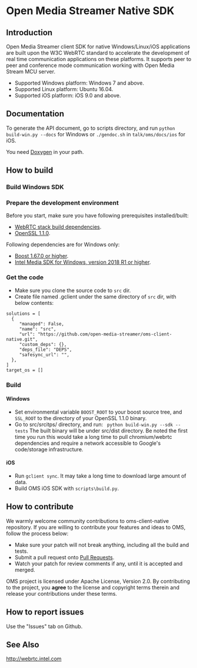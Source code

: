 # Open Media Streamer Native SDK

## Introduction
Open Media Streamer client SDK for native Windows/Linux/iOS applications are built upon the W3C WebRTC standard to accelerate the development of real time communication applications on these platforms. It supports peer to peer and conference mode communication working with Open Media Stream MCU server.

- Supported Windows platform: Windows 7 and above.
- Supported Linux platform: Ubuntu 16.04.
- Supported iOS platform: iOS 9.0 and above.

## Documentation
To generate the API document, go to scripts directory, and run `python build-win.py --docs` for Windows or `./gendoc.sh` in `talk/oms/docs/ios` for iOS.

You need [Doxygen](http://www.doxygen.nl/) in your path.

## How to build

### Build Windows SDK

### Prepare the development environment
Before you start, make sure you have following prerequisites installed/built:

- [WebRTC stack build dependencies](https://webrtc.org/native-code/development/prerequisite-sw/).
- [OpenSSL 1.1.0](https://www.openssl.org/source/).

Following dependencies are for Windows only:

- [Boost 1.67.0 or higher](https://www.boost.org/users/download/).
- [Intel Media SDK for Windows, version 2018 R1 or higher](https://software.intel.com/en-us/media-sdk/choose-download/client).

### Get the code
- Make sure you clone the source code to `src` dir.
- Create file named .gclient under the same directory of `src` dir, with below contents:

```
solutions = [ 
  {  
     "managed": False,  
     "name": "src",  
     "url": "https://github.com/open-media-streamer/oms-client-native.git",  
     "custom_deps": {},  
     "deps_file": "DEPS",  
     "safesync_url": "",  
  },  
]  
target_os = []  
```

### Build
#### Windows
- Set environmental variable ````BOOST_ROOT```` to your boost source tree, and ````SSL_ROOT```` to the directory of your OpenSSL 1.1.0 binary.
- Go to src/srcitps/ directory, and run: ```` python build-win.py --sdk --tests```` The built binary will be under src/dist directory. Be noted the first time you run this would take a long time to pull chromium/webrtc dependencies and require a network accessible to Google's code/storage infrastructure.

#### iOS
- Run `gclient sync`. It may take a long time to download large amount of data.
- Build OMS iOS SDK with `scripts\build.py`.

## How to contribute
We warmly welcome community contributions to oms-client-native repository. If you are willing to contribute your features and ideas to OMS, follow the process below:

- Make sure your patch will not break anything, including all the build and tests.
- Submit a pull request onto [Pull Requests](https://github.com/open-media-streamer/oms-client-native/pulls).
- Watch your patch for review comments if any, until it is accepted and merged.

OMS project is licensed under Apache License, Version 2.0. By contributing to the project, you **agree** to the license and copyright terms therein and release your contributions under these terms.

## How to report issues
Use the "Issues" tab on Github.

## See Also
http://webrtc.intel.com
 

